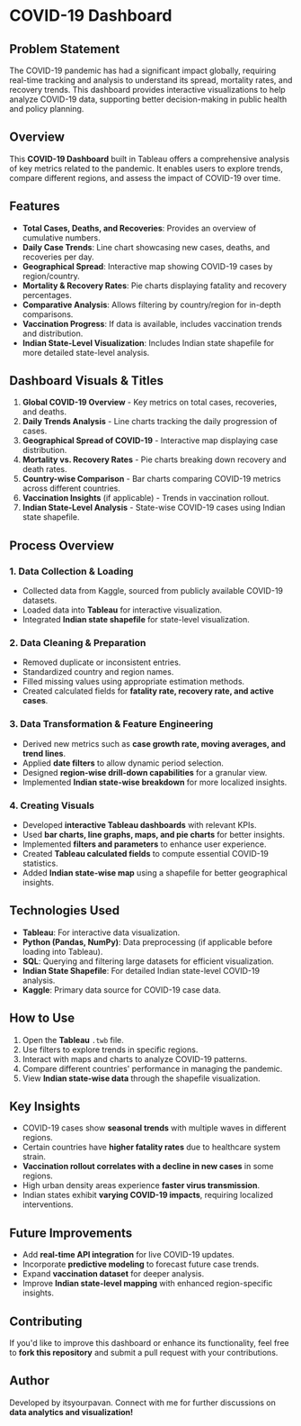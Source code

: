 # COVID-19 Dashboard

## Problem Statement
The COVID-19 pandemic has had a significant impact globally, requiring real-time tracking and analysis to understand its spread, mortality rates, and recovery trends. This dashboard provides interactive visualizations to help analyze COVID-19 data, supporting better decision-making in public health and policy planning.

## Overview
This **COVID-19 Dashboard** built in Tableau offers a comprehensive analysis of key metrics related to the pandemic. It enables users to explore trends, compare different regions, and assess the impact of COVID-19 over time.

## Features
- **Total Cases, Deaths, and Recoveries**: Provides an overview of cumulative numbers.
- **Daily Case Trends**: Line chart showcasing new cases, deaths, and recoveries per day.
- **Geographical Spread**: Interactive map showing COVID-19 cases by region/country.
- **Mortality & Recovery Rates**: Pie charts displaying fatality and recovery percentages.
- **Comparative Analysis**: Allows filtering by country/region for in-depth comparisons.
- **Vaccination Progress**: If data is available, includes vaccination trends and distribution.
- **Indian State-Level Visualization**: Includes Indian state shapefile for more detailed state-level analysis.

## Dashboard Visuals & Titles
1. **Global COVID-19 Overview** - Key metrics on total cases, recoveries, and deaths.
2. **Daily Trends Analysis** - Line charts tracking the daily progression of cases.
3. **Geographical Spread of COVID-19** - Interactive map displaying case distribution.
4. **Mortality vs. Recovery Rates** - Pie charts breaking down recovery and death rates.
5. **Country-wise Comparison** - Bar charts comparing COVID-19 metrics across different countries.
6. **Vaccination Insights** (if applicable) - Trends in vaccination rollout.
7. **Indian State-Level Analysis** - State-wise COVID-19 cases using Indian state shapefile.

## Process Overview
### 1. Data Collection & Loading
- Collected data from Kaggle, sourced from publicly available COVID-19 datasets.
- Loaded data into **Tableau** for interactive visualization.
- Integrated **Indian state shapefile** for state-level visualization.

### 2. Data Cleaning & Preparation
- Removed duplicate or inconsistent entries.
- Standardized country and region names.
- Filled missing values using appropriate estimation methods.
- Created calculated fields for **fatality rate, recovery rate, and active cases**.

### 3. Data Transformation & Feature Engineering
- Derived new metrics such as **case growth rate, moving averages, and trend lines**.
- Applied **date filters** to allow dynamic period selection.
- Designed **region-wise drill-down capabilities** for a granular view.
- Implemented **Indian state-wise breakdown** for more localized insights.

### 4. Creating Visuals
- Developed **interactive Tableau dashboards** with relevant KPIs.
- Used **bar charts, line graphs, maps, and pie charts** for better insights.
- Implemented **filters and parameters** to enhance user experience.
- Created **Tableau calculated fields** to compute essential COVID-19 statistics.
- Added **Indian state-wise map** using a shapefile for better geographical insights.

## Technologies Used
- **Tableau**: For interactive data visualization.
- **Python (Pandas, NumPy)**: Data preprocessing (if applicable before loading into Tableau).
- **SQL**: Querying and filtering large datasets for efficient visualization.
- **Indian State Shapefile**: For detailed Indian state-level COVID-19 analysis.
- **Kaggle**: Primary data source for COVID-19 case data.

## How to Use
1. Open the **Tableau** `.twb` file.
2. Use filters to explore trends in specific regions.
3. Interact with maps and charts to analyze COVID-19 patterns.
4. Compare different countries' performance in managing the pandemic.
5. View **Indian state-wise data** through the shapefile visualization.

## Key Insights
- COVID-19 cases show **seasonal trends** with multiple waves in different regions.
- Certain countries have **higher fatality rates** due to healthcare system strain.
- **Vaccination rollout correlates with a decline in new cases** in some regions.
- High urban density areas experience **faster virus transmission**.
- Indian states exhibit **varying COVID-19 impacts**, requiring localized interventions.

## Future Improvements
- Add **real-time API integration** for live COVID-19 updates.
- Incorporate **predictive modeling** to forecast future case trends.
- Expand **vaccination dataset** for deeper analysis.
- Improve **Indian state-level mapping** with enhanced region-specific insights.

## Contributing
If you'd like to improve this dashboard or enhance its functionality, feel free to **fork this repository** and submit a pull request with your contributions.

## Author
Developed by itsyourpavan. Connect with me for further discussions on **data analytics and visualization!**

